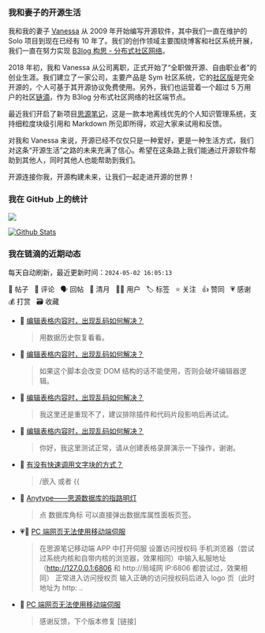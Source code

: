 ### 我和妻子的开源生活

我和我的妻子 [Vanessa](https://github.com/Vanessa219) 从 2009 年开始编写开源软件，其中我们一直在维护的 Solo 项目到现在已经有 10 年了。我们的创作领域主要围绕博客和社区系统开展，我们一直在努力实现 [B3log 构思 - 分布式社区网络](https://ld246.com/article/1546941897596)。

2018 年初，我和 Vanessa 从公司离职，正式开始了“全职做开源、自由职业者”的创业生涯。我们建立了一家公司，主要产品是 Sym 社区系统，它的[社区版](https://github.com/88250/symphony)是完全开源的，个人可基于其开源协议免费使用。另外，我们也运营着一个超过 5 万用户的社区[链滴](https://ld246.com)，作为 B3log 分布式社区网络的社区端节点。

最近我们开启了新项目[思源笔记](https://github.com/siyuan-note/siyuan)，这是一款本地离线优先的个人知识管理系统，支持细粒度块级引用和 Markdown 所见即所得，欢迎大家来试用和反馈。

对我和 Vanessa 来说，开源已经不仅仅只是一种爱好，更是一种生活方式，我们对这条“开源生活”之路的未来充满了信心。希望在这条路上我们能通过开源软件帮助到其他人，同时其他人也能帮助到我们。

开源连接你我，开源构建未来，让我们一起走进开源的世界！

### 我在 GitHub 上的统计

<a title="Hits" target="_blank" href="https://github.com/88250/88250"><img src="https://hits.b3log.org/88250/88250.svg"></a>

[![Github Stats](https://github-readme-stats.vercel.app/api?username=88250&theme=tokyonight&show_icons=true)](https://github.com/88250)

<!--events start -->

### 我在链滴的近期动态

每天自动刷新，最近更新时间：`2024-05-02 16:05:13`

📝 帖子 &nbsp; 💬 评论 &nbsp; 🗣 回帖 &nbsp; 🌙 清月 &nbsp; 👨‍💻 用户 &nbsp; 🏷️ 标签 &nbsp; ⭐️ 关注 &nbsp; 👍 赞同 &nbsp; 💗 感谢 &nbsp; 💰 打赏 &nbsp; 🗃 收藏

* 💬 [编辑表格内容时，出现乱码如何解决？](https://ld246.com/article/1714623419665/comment/1714633061323#comments)

  > 用数据历史恢复看看。
* 💬 [编辑表格内容时，出现乱码如何解决？](https://ld246.com/article/1714623419665/comment/1714630166309#comments)

  > 如果这个脚本会改变 DOM 结构的话不能使用，否则会破坏编辑器逻辑。
* 💬 [编辑表格内容时，出现乱码如何解决？](https://ld246.com/article/1714623419665/comment/1714626320715#comments)

  > 我这里还是重现不了，建议排除插件和代码片段影响后再试试。
* 💬 [编辑表格内容时，出现乱码如何解决？](https://ld246.com/article/1714623419665/comment/1714625026794#comments)

  > 你好，我这里测试正常，请从创建表格录屏演示一下操作，谢谢。
* 💬 [有没有快速调用文字块的方式？](https://ld246.com/article/1714619985542/comment/1714620453308#comments)

  > /嵌入 或者 {{
* 💬 [Anytype——思源数据库的指路明灯](https://ld246.com/article/1714489027667/comment/1714619696422#comments)

  > 点 数据库角标 可以直接弹出数据库属性面板页签。
* 💗📝 [PC 端网页无法使用移动端伺服](https://ld246.com/article/1714616073901)

  > 在思源笔记移动端 APP 中打开伺服 设置访问授权码 手机浏览器（尝试过系统内核和自带内核的浏览器，效果相同）中输入私服地址 （http://127.0.0.1:6806 和 http://局域网 IP:6806 都尝试过，效果相同） 正常进入访问授权页 输入正确的访问授权码后进入 logo 页（此时地址为 http: ..
* 💬 [PC 端网页无法使用移动端伺服](https://ld246.com/article/1714616073901/comment/1714617818426#comments)

  > 感谢反馈，下个版本修复 [链接]


<!--events end -->
